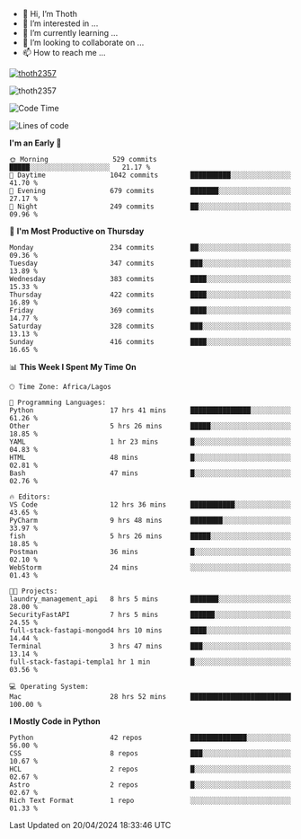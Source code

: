 <!---
thoth2357/thoth2357 is a ✨ special ✨ repository because its `README.md` (this file) appears on your GitHub profile.
You can click the Preview link to take a look at your changes.
--->

- 👋 Hi, I’m Thoth
- 👀 I’m interested in ...
- 🌱 I’m currently learning ...
- 💞️ I’m looking to collaborate on ...
- 📫 How to reach me ...


<p align="left"> <a href="https://github.com/ryo-ma/github-profile-trophy"><img src="https://github-profile-trophy.vercel.app/?username=thoth2357&theme=gruvbox&no-bg=true&no-frame=false&title=MultiLanguage,Commits,Repositories,Stars,Followers,PullRequest,Reviews,Issues" alt="thoth2357" /></a> </p>

<p align="left"> <img src="https://komarev.com/ghpvc/?username=thoth2357&label=Profile%20views&color=0e75b6&style=flat" alt="thoth2357" /> </p>

<!--START_SECTION:waka-->
![Code Time](http://img.shields.io/badge/Code%20Time-2%2C860%20hrs%2052%20mins-blue)

![Lines of code](https://img.shields.io/badge/From%20Hello%20World%20I%27ve%20Written-31.1%20million%20lines%20of%20code-blue)

**I'm an Early 🐤** 

```text
🌞 Morning                529 commits         █████░░░░░░░░░░░░░░░░░░░░   21.17 % 
🌆 Daytime                1042 commits        ██████████░░░░░░░░░░░░░░░   41.70 % 
🌃 Evening                679 commits         ███████░░░░░░░░░░░░░░░░░░   27.17 % 
🌙 Night                  249 commits         ██░░░░░░░░░░░░░░░░░░░░░░░   09.96 % 
```
📅 **I'm Most Productive on Thursday** 

```text
Monday                   234 commits         ██░░░░░░░░░░░░░░░░░░░░░░░   09.36 % 
Tuesday                  347 commits         ███░░░░░░░░░░░░░░░░░░░░░░   13.89 % 
Wednesday                383 commits         ████░░░░░░░░░░░░░░░░░░░░░   15.33 % 
Thursday                 422 commits         ████░░░░░░░░░░░░░░░░░░░░░   16.89 % 
Friday                   369 commits         ████░░░░░░░░░░░░░░░░░░░░░   14.77 % 
Saturday                 328 commits         ███░░░░░░░░░░░░░░░░░░░░░░   13.13 % 
Sunday                   416 commits         ████░░░░░░░░░░░░░░░░░░░░░   16.65 % 
```


📊 **This Week I Spent My Time On** 

```text
🕑︎ Time Zone: Africa/Lagos

💬 Programming Languages: 
Python                   17 hrs 41 mins      ███████████████░░░░░░░░░░   61.26 % 
Other                    5 hrs 26 mins       █████░░░░░░░░░░░░░░░░░░░░   18.85 % 
YAML                     1 hr 23 mins        █░░░░░░░░░░░░░░░░░░░░░░░░   04.83 % 
HTML                     48 mins             █░░░░░░░░░░░░░░░░░░░░░░░░   02.81 % 
Bash                     47 mins             █░░░░░░░░░░░░░░░░░░░░░░░░   02.76 % 

🔥 Editors: 
VS Code                  12 hrs 36 mins      ███████████░░░░░░░░░░░░░░   43.65 % 
PyCharm                  9 hrs 48 mins       ████████░░░░░░░░░░░░░░░░░   33.97 % 
fish                     5 hrs 26 mins       █████░░░░░░░░░░░░░░░░░░░░   18.85 % 
Postman                  36 mins             █░░░░░░░░░░░░░░░░░░░░░░░░   02.10 % 
WebStorm                 24 mins             ░░░░░░░░░░░░░░░░░░░░░░░░░   01.43 % 

🐱‍💻 Projects: 
laundry_management_api   8 hrs 5 mins        ███████░░░░░░░░░░░░░░░░░░   28.00 % 
SecurityFastAPI          7 hrs 5 mins        ██████░░░░░░░░░░░░░░░░░░░   24.55 % 
full-stack-fastapi-mongod4 hrs 10 mins       ████░░░░░░░░░░░░░░░░░░░░░   14.44 % 
Terminal                 3 hrs 47 mins       ███░░░░░░░░░░░░░░░░░░░░░░   13.14 % 
full-stack-fastapi-templa1 hr 1 min          █░░░░░░░░░░░░░░░░░░░░░░░░   03.56 % 

💻 Operating System: 
Mac                      28 hrs 52 mins      █████████████████████████   100.00 % 
```

**I Mostly Code in Python** 

```text
Python                   42 repos            ██████████████░░░░░░░░░░░   56.00 % 
CSS                      8 repos             ███░░░░░░░░░░░░░░░░░░░░░░   10.67 % 
HCL                      2 repos             █░░░░░░░░░░░░░░░░░░░░░░░░   02.67 % 
Astro                    2 repos             █░░░░░░░░░░░░░░░░░░░░░░░░   02.67 % 
Rich Text Format         1 repo              ░░░░░░░░░░░░░░░░░░░░░░░░░   01.33 % 
```




 Last Updated on 20/04/2024 18:33:46 UTC
<!--END_SECTION:waka-->
<!--![](http://github-profile-summary-cards.vercel.app/api/cards/profile-details?username=thoth2357&theme=2077)

![](http://github-profile-summary-cards.vercel.app/api/cards/stats?username=thoth2357&theme=2077)![](http://github-profile-summary-cards.vercel.app/api/cards/productive-time?username=thoth2357&theme=2077&utcOffset=8) -->
